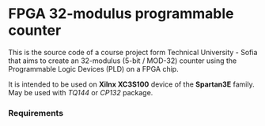 # FPGA 32-modulus programmable counter

This is the source code of a course project form Technical University - Sofia that aims to create an 32-modulus (5-bit / MOD-32) counter using the Programmable Logic Devices (PLD) on a FPGA chip.

It is intended to be used on **Xilnx XC3S100** device of the **Spartan3E** family.<br/>
May be used with *TQ144* or *CP132* package.

### Requirements
